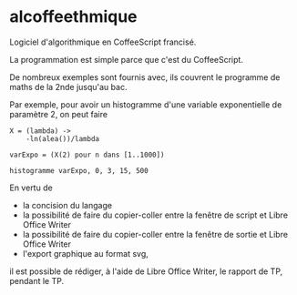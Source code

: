 # alcoffeethmique



Logiciel d'algorithmique en CoffeeScript francisé.

La programmation est simple parce que c'est du CoffeeScript.

De nombreux exemples sont fournis avec, ils couvrent le programme de maths de la 2nde jusqu'au bac.

Par exemple, pour avoir un histogramme d'une variable exponentielle de paramètre 2, on peut faire


	X = (lambda) ->
		-ln(alea())/lambda
	
	varExpo = (X(2) pour n dans [1..1000])
	
	histogramme varExpo, 0, 3, 15, 500


En vertu de 

* la concision du langage
* la possibilité de faire du copier-coller entre la fenêtre de script et Libre Office Writer
* la possibilité de faire du copier-coller entre la fenêtre de sortie et Libre Office Writer
* l'export graphique au format svg,

il est possible de rédiger, à l'aide de Libre Office Writer, le rapport de TP, pendant le TP.
